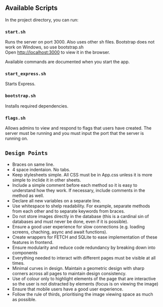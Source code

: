 ## Available Scripts

In the project directory, you can run:

### `start.sh`

Runs the server on port 3000. Also uses other sh files. Bootstrap does not work on Windows, so use bootstrap.sh<br>
Open [http://localhost:3000](http://localhost:3000) to view it in the browser.

Available commands are documented when you start the app.

### `start_express.sh`

Starts Express.

### `bootstrap.sh`

Installs required dependencies.

### `flags.sh`

Allows admins to view and respond to flags that users have created. The server must be running and you must input the port that the server is running on.

## `Design Points`

- Braces on same line.
- 4 space indentaion. No tabs.
- Keep stylesheets simple. All CSS must be in App.css unless it is more simple to inclide it in other sheets.
- Include a simple comment before each method so it is easy to understand how they work. If necessary, include comments in the method as well.
- Declare all new variables on a separate line.
- Use whitespace to shelp readability. For example, separate methods from each other and to separate keywords from braces.
- Do not store images directly in the database (this is a cardinal sin of databases and must never be done, even if it is possible).
- Ensure a good user experience for slow connections (e.g. loading screens, chaching, async and await functions).
- Create wrappers for FETCH and SQLite to ease implementation of these features in frontend.
- Ensure modularity and reduce code redundancy by breaking down into components
- Everything needed to interact with different pages must be visible at all times.
- Minimal curves in design. Maintain a geometric design with sharp corners across all pages to maintain design consistency.
- Use of colour only to highlight elements of the page that are interactive so the user is not distracted by elements (focus is on viewing the image)
- Ensure that mobile users have a good user experience.
- Follow the rule of thirds, prioritising the image viewing space as much as possible.


